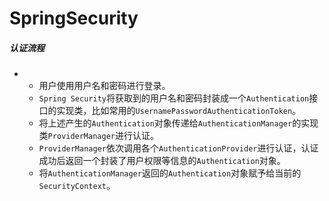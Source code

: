 # SpringSecurity

##### 认证流程

+ 
  + 用户使用用户名和密码进行登录。
  + `Spring Security`将获取到的用户名和密码封装成一个`Authentication`接口的实现类，比如常用的`UsernamePasswordAuthenticationToken`。
  + 将上述产生的`Authentication`对象传递给`AuthenticationManager`的实现类`ProviderManager`进行认证。
  + `ProviderManager`依次调用各个`AuthenticationProvider`进行认证，认证成功后返回一个封装了用户权限等信息的`Authentication`对象。
  + 将`AuthenticationManager`返回的`Authentication`对象赋予给当前的`SecurityContext`。

